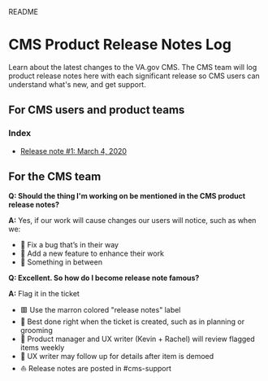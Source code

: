 README
# CMS Product Release Notes Log
Learn about the latest changes to the VA.gov CMS. The CMS team will log product release notes here with each significant release so CMS users can understand what's new, and get support.

## For CMS users and product teams
### Index

- [Release note #1: March 4, 2020](https://github.com/department-of-veterans-affairs/va.gov-cms/blob/master/product-release-notes/2020-03-04_Product-release-notes-1.md)

## For the CMS team

**Q: Should the thing I'm working on be mentioned in the CMS product release notes?**

**A:** Yes, if our work will cause changes our users will notice, such as when we: 
* 🐛 Fix a bug that’s in their way
* 🎁 Add a new feature to enhance their work
* 🦆 Something in between

**Q: Excellent. So how do I become release note famous?**

**A:** Flag it in the ticket
* 🟥 Use the marron colored "release notes" label 
* 🧹 Best done right when the ticket is created, such as in planning or grooming
* 📎 Product manager and UX writer (Kevin + Rachel) will review flagged items weekly
* 💎 UX writer may follow up for details after item is demoed
* ⛵️ Release notes are posted in #cms-support

